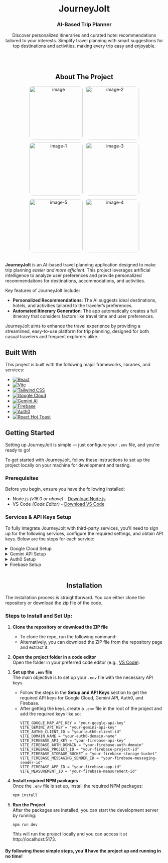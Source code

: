 <div align="center">
  <h1 align="center">JourneyJolt</h1 >
  
   
  </a>

  <h3>AI-Based Trip Planner</h3>

  <p align="center">
    Discover personalized itineraries and curated hotel recommendations tailored to your interests. Simplify travel planning with smart suggestions for top destinations and activities, making every trip easy and enjoyable.
    <br />
    <br />
    
    
  
</div>
</br>
<div align="center">

## About The Project

</div>

<div class="sampleImages" align="center" style="display: flex; flex-wrap: wrap; gap: 10px; justify-content: center;">
    <a href="https://ibb.co/gRX4Bcx"><img src="https://i.ibb.co/RDMjVJq/image.png" alt="image" style="border-radius: 10px; height: 170px; border: 0;"></a>
    <a href="https://ibb.co/f1zjdLn"><img src="https://i.ibb.co/Ss4FwGd/image-2.png" alt="image-2" style="border-radius: 10px; height: 170px; border: 0;"></a>
    <a href="https://ibb.co/yySg2kP"><img src="https://i.ibb.co/ncCQp1m/image-1.png" alt="image-1" style="border-radius: 10px; height: 170px; border: 0;"></a>
    <a href="https://ibb.co/26srCZS"><img src="https://i.ibb.co/hMZN4Yc/image-3.png" alt="image-3" style="border-radius: 10px; height: 170px; border: 0;"></a>
    <a href="https://ibb.co/jfty8cW"><img src="https://i.ibb.co/Khn25ML/image-5.png" alt="image-5" style="border-radius: 10px; height: 170px; border: 0;"></a>
    <a href="https://ibb.co/r5MtJxg"><img src="https://i.ibb.co/zPb5wX1/image-4.png" alt="image-4" style="border-radius: 10px; height: 170px; border: 0;"></a>
</div>
</br>

**JourneyJolt** is an AI-based travel planning application designed to make trip planning _easier and more efficient_. This project leverages artificial intelligence to analyze user preferences and provide personalized recommendations for destinations, accommodations, and activities.

Key features of JourneyJolt include:

- **Personalized Recommendations**: The AI suggests ideal destinations, hotels, and activities tailored to the traveler’s preferences.
- **Automated Itinerary Generation**: The app automatically creates a full itinerary that considers factors like travel time and user preferences.

JourneyJolt aims to enhance the travel experience by providing a streamlined, easy-to-use platform for trip planning, designed for both casual travelers and frequent explorers alike.

## Built With

This project is built with the following major frameworks, libraries, and services:

- [![React](https://img.shields.io/badge/React-20232A?style=for-the-badge&logo=react&background=E4E4E4)](https://reactjs.org/)
- [![Vite](https://img.shields.io/badge/Vite-000000?style=for-the-badge&logo=vite&logoColor=white)](https://vite.dev/)
- [![Tailwind CSS](https://img.shields.io/badge/Tailwind%20CSS-06B6D4?style=for-the-badge&logo=tailwindcss&logoColor=white)](https://tailwindcss.com/)
- [![Google Cloud](https://img.shields.io/badge/Google%20Cloud-4285F4?style=for-the-badge&logo=google-cloud&logoColor=white)](https://cloud.google.com/)
- [![Gemini AI](https://img.shields.io/badge/Gemini%20AI-FF5F00?style=for-the-badge&logo=google-cloud&logoColor=white)](https://cloud.google.com/blog/topics/ai-machine-learning/introducing-gemini-the-new-ai-powered-google-cloud-platform)
- [![Firebase](https://img.shields.io/badge/Firebase-FFCA28?style=for-the-badge&logo=firebase&logoColor=black)](https://firebase.google.com/)
- [![Auth0](https://img.shields.io/badge/Auth0-000000?style=for-the-badge&logo=auth0&background=E4E4E4)](https://auth0.com/)
- [![React Hot Toast](https://img.shields.io/badge/React%20Hot%20Toast-FF5733?style=for-the-badge&logo=react&logoColor=black)](https://react-hot-toast.com/)

## Getting Started

Setting up JourneyJolt is simple — just configure your `.env` file, and you're ready to go!

To get started with JourneyJolt, follow these instructions to set up the project locally on your machine for development and testing.

### Prerequisites

Before you begin, ensure you have the following installed:

- Node.js _(v16.0 or above)_ - [Download Node.js](https://nodejs.org/en)
- VS Code _(Code Editor)_ - [Download VS Code](https://visualstudio.microsoft.com/downloads/)

### Services & API Keys Setup

To fully integrate JourneyJolt with third-party services, you'll need to sign up for the following services, configure the required settings, and obtain API keys. Below are the steps for each service:

<details>
  <summary>Google Cloud Setup</summary>
    Follow these steps to set up Google Cloud for your project:
  <ol>
    <li>Create an account on <a href="https://cloud.google.com" target="_blank">Google Cloud</a>.</li>
    <li>As a new user, you will receive a free trial with 90 days and ₹25,000 in free credits, which you can use for your project.</li>
    <li>After setting up your account, go to the <b>APIs & Services</b> section to create an API key.</li>
    <li>Next, enable the following APIs:
      <ul>
        <li>Maps JavaScript API</li>
        <li>Maps Embed API</li>
        <li>Geolocation API</li>
        <li>Geocoding API</li>
        <li>Places API</li>
        <li>Places API (New)</li>
      </ul>
    </li>
    <li>The "Places API (New)" may require you to set up a billing account. Don’t worry, your free credits are more than enough to cover the cost!</li>
    <li>Once everything is set up, you will have your Google API key ready to use.</li>
    <li>Paste the API key in your environment file: 
      <pre><code>VITE_GOOGLE_MAP_API_KEY="YOUR_GOOGLE_API_KEY"</code></pre>
    </li>
  </ol>
</details>

<details>
  <summary>Gemini API Setup</summary>
    Follow these steps to set up the Gemini API:
  <ol>
    <li>Go to the <a href="https://ai.google.dev/" target="_blank">Gemini AI website</a>.</li>
    <li>Create an account if you don't have one, or sign in with your existing account.</li>
    <li>The Gemini API is free, meaning there are no charges associated with using it for your project.</li>
    <li>Once your account is set up, you can start using the Gemini API for your project.</li>
    <li>Paste the API key in your environment file: 
      <pre><code>VITE_GEMINI_API_KEY="YOUR_GEMINI_API_KEY"</code></pre>
    </li>
  </ol>
</details>

<details>
  <summary>Auth0 Setup</summary>
  <p>
    Follow these steps to set up Auth0 for your project:
  </p>
  <ol>
    <li>Go to the <a href="https://auth0.com/" target="_blank">Auth0 website</a>.</li>
    <li>Create a free account. The free plan supports up to 25,000 monthly active users, which is more than enough for our project.</li>
    <li>After signing up, select the type of project you are creating. Choose "Single Page Application" as we are building a React app.</li>
    <li>Once your account is set up, create a new application within Auth0.</li>
    <li>Go to the settings of the created application to get the authentication credentials.</li>
    <li>You'll need the following credentials:
      <ul>
        <li><strong>Domain Name</strong></li>
        <li><strong>Client ID</strong></li>
      </ul>
    </li>
    <li>Paste the credentials into your environment file:
      <pre><code>VITE_DOMAIN_NAME="your-auth0-domain"</code></pre>
      <pre><code>VITE_AUTH0_CLIENT_ID="your-client-id"</code></pre>
    </li>
  </ol>
  <p><strong>Important Note:</strong> After running the project, you will need to configure the callback URL and logout URL in the Auth0 application settings. The callback URL should be the hosted URL of your React app when it is running locally or deployed. <em>(generally: http://localhost:5173/)</em></p>
</details>

<details>
  <summary>Firebase Setup</summary>
  <ul>
    <li>Visit the <a href="https://firebase.google.com/">Firebase website</a> and create an account or log in if you already have one.</li>
    <li>Once logged in, create a new project by clicking on "Add Project". Follow the prompts for setting up the project. Choose the "Test mode" option for the database so you can easily set up read and write permissions.</li>
    <li>After the project is created, click on the "Web" icon to create a new web app within the Firebase project.</li>
    <li>Follow the prompts to register your app. Firebase will provide you with the necessary configuration details during this step.</li>
    <li>Once the web app is created, go to your Firebase Console, and select the project you just created.</li>
    <li>Navigate to the "Project settings" by clicking on the gear icon near the top left corner.</li>
    <li>In the "General" tab, you will find the credentials for your Firebase project. These credentials are needed to set up Firebase in your React project.</li>
    <li>Copy the credentials provided by Firebase (e.g., API key, auth domain, etc.) and paste them into your `.env` file with the following format:</li>
  </ul>
  <pre>
    VITE_FIREBASE_API_KEY = "your-api-key-here"
    VITE_FIREBASE_AUTH_DOMAIN = "your-auth-domain-here"
    VITE_FIREBASE_PROJECT_ID = "your-project-id-here"
    VITE_FIREBASE_STORAGE_BUCKET = "your-storage-bucket-here"
    VITE_FIREBASE_MESSAGING_SENDER_ID = "your-messaging-sender-id-here"
    VITE_FIREBASE_APP_ID = "your-app-id-here"
    VITE_MEASUREMENT_ID = "your-measurement-id-here"
  </pre>
</details>

</br>
<div align="center">

## Installation

</div>

The installation process is straightforward. You can either clone the repository or download the zip file of the code.

### Steps to Install and Set Up:

1. **Clone the repository or download the ZIP file**

   - To clone the repo, run the following command:
   - Alternatively, you can download the ZIP file from the repository page and extract it.

2. **Open the project folder in a code editor**  
   Open the folder in your preferred code editor (e.g., [VS Code](https://code.visualstudio.com/)).

3. **Set up the `.env` file**  
   The main objective is to set up your `.env` file with the necessary API keys.

   - Follow the steps in the **Setup and API Keys** section to get the required API keys for Google Cloud, Gemini API, Auth0, and Firebase.
   - After getting the keys, create a `.env` file in the root of the project and add the required keys like so:
     ```env
     VITE_GOOGLE_MAP_API_KEY = "your-google-api-key"
     VITE_GEMINI_API_KEY = "your-gemini-api-key"
     VITE_AUTH0_CLIENT_ID = "your-auth0-client-id"
     VITE_DOMAIN_NAME = "your-auth0-domain-name"
     VITE_FIREBASE_API_KEY = "your-firebase-api-key"
     VITE_FIREBASE_AUTH_DOMAIN = "your-firebase-auth-domain"
     VITE_FIREBASE_PROJECT_ID = "your-firebase-project-id"
     VITE_FIREBASE_STORAGE_BUCKET = "your-firebase-storage-bucket"
     VITE_FIREBASE_MESSAGING_SENDER_ID = "your-firebase-messaging-sender-id"
     VITE_FIREBASE_APP_ID = "your-firebase-app-id"
     VITE_MEASUREMENT_ID = "your-firebase-measurement-id"
     ```

4. **Install required NPM packages**  
   Once the `.env` file is set up, install the required NPM packages:

   ```sh
   npm install
   ```

5. **Run the Project**  
   After the packages are installed, you can start the development server by running:
   ```sh
   npm run dev
   ```
   This will run the project locally and you can access it at http://localhost:5173.

#### By following these simple steps, you'll have the project up and running in no time!

</br>
<div align="center">
